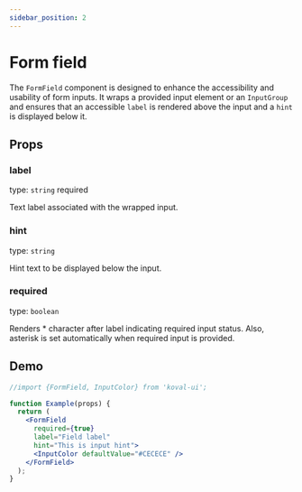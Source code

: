 ```yaml
---
sidebar_position: 2
---
```



# Form field

The `FormField` component is designed to enhance the accessibility and usability of form inputs. It wraps a provided input element or an `InputGroup` and ensures that an accessible `label` is rendered above the input and a `hint` is displayed below it.

## Props

### label

type: `string` required

Text label associated with the wrapped input.

### hint

type: `string`

Hint text to be displayed below the input.

### required

type: `boolean`

Renders * character after label indicating required input status. Also, asterisk is set automatically when required input is provided.


## Demo

```jsx live
//import {FormField, InputColor} from 'koval-ui';

function Example(props) {
  return (
    <FormField
      required={true}
      label="Field label"
      hint="This is input hint">
      <InputColor defaultValue="#CECECE" />
    </FormField>
  );
}
```
